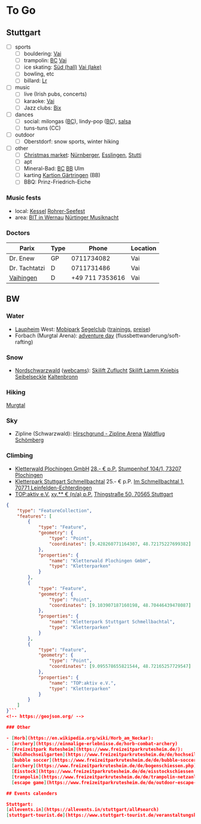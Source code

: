 # To Go

## Stuttgart

- [ ] sports
  - [ ] bouldering: [Vai](https://vels-stuttgart.de/)
  - [ ] trampolin:
    [BC](https://sprungbude.de/bad-cannstatt/zeiten-und-preise/)
    [Vai](https://anmeldung.hochschulsport.uni-stuttgart.de/sportarten/aktueller_zeitraum/_Trampolin.html)
  - [ ] ice skating: [Süd (hall)](https://www.stuttgart.de/eiswelt) [Vai (lake)](https://de.wikipedia.org/wiki/Parkseen_(Stuttgart))
  - [ ] bowling, etc
  - [ ] billard:
    [Lr](https://sportcafe-victory.de/speisen-getranke/)
- [ ] music
  - [ ] live (Irish pubs, concerts)
  - [ ] karaoke:
    [Vai](https://www.theauldrogue.com/news-events/)
  - [ ] Jazz clubs:
    [Bix](https://maps.app.goo.gl/2ChtERTEriF9xevm7)
- [ ] dances
  - [ ] social:
    milongas ([BC](https://www.tangostuttgart.de/milongas.html)),
    lindy-pop ([BC](https://www.swingkultur.de/wir/aktuelles/)),
    [salsa](https://www.salsalemania.de/salsa-in-stuttgart/)
  - [ ] tuns-tuns (CC)
- [ ] outdoor
  - [ ] Oberstdorf:
        snow sports,
        winter hiking
- [ ] other
  - [ ] [Christmas market](https://en.wikipedia.org/wiki/Christmas_market):
        [Nürnberger](https://en.wikipedia.org/wiki/Christkindlesmarkt,_Nuremberg),
        [Esslingen](https://www.esslingen-info.com/veranstaltungen/mittelaltermarkt-weihnachtsmarkt),
        [Stutti](https://en.wikipedia.org/wiki/Christmas_Market,_Stuttgart)
  - [ ] apt
  - [ ] Mineral-Bad:
        [BC](https://de.wikipedia.org/wiki/Mineralbad_Leuze)
        [BB](https://www.mineraltherme-boeblingen.de/start.html)
        Ulm
  - [ ] karting
        [Kartion Gärtringen](https://www.kartion.de) (BB)
  - [ ] BBQ: Prinz-Friedrich-Eiche

### Music fests

- local:
  [Kessel](https://kesselfestival.de/)
  [Rohrer-Seefest](https://www.rohrer-seefest.de/)
- area:
  [BIT in Wernau](https://bluesintown.de/Programm.html)
  [Nürtinger Musiknacht](https://www.nuertingen.de/de/nuertingen-fuer-alle/kultur-sport-freizeit/kulturprogramm/nuertinger-musiknacht/)

### Doctors

| Parix         | Type |      Phone | Location |
|---------------|------|------------|----------|
| Dr. Enew      | GP   | 0711734082 | Vai      |
| Dr. Tachtatzi | D    | 0711731486 | Vai      |
| [Vaihingen](http://test.hautarzt-vaihingen.de/) | D    | +49 711 7353616 | Vai      |

## BW

### Water

- [Laupheim](https://en.wikipedia.org/wiki/Laupheim) West:
  [Mobipark](https://www.mobipark-laupheim.de/preise)
  [Segelclub](https://www.scla.eu)
  ([trainings](https://www.scla.eu/index.php/termine/trainingsplan-allg),
  [preise](https://www.scla.eu/index.php/der-club/gebuehrenordnung-2))
- Forbach (Murgtal Arena):
  [adventure day](https://adventureworld.de/adventure-tag/) (flussbettwanderung/soft-rafting)

### Snow

- [Nordschwarzwald](https://www.skigebiete-test.de/skigebiete/schwarzwald)
  ([webcams](https://www.skigebiete-test.de/webcams/schwarzwald)):
  [Skilift Zuflucht](https://www.hotel-zuflucht.com/ski-lift-zuflucht/)
  [Skilift Lamm Kniebis](https://skilift-lamm.de/startseite.html)
  <!-- [Enzklösterle](https://hirschkopfhuette.de/) -->
  [Seibelseckle](https://www.seibelseckle.de/)
  [Kaltenbronn](https://www.skilifte-kaltenbronn.de/#section-1)

### Hiking

[Murgtal](https://www.schwarzwald.com/landschaft/murgtal.html)

### Sky

- Zipline (Schwarzwald):
  [Hirschgrund - Zipline Arena](https://www.hirschgrund-zipline.de/)
  [Waldflug Schömberg](https://www.waldflug.de/blackforest-flyline/)

### Climbing

- [Kletterwald Plochingen GmbH](https://www.kletterwald-plochingen.de/)
  [28.- € p.P.](https://www.kletterwald-plochingen.de/infos/preise)
  [Stumpenhof 104/1, 73207 Plochingen](https://maps.app.goo.gl/eMqRiHZBPK8wWzu19)
- [Kletterpark Stuttgart Schmellbachtal](http://www.kletterpark-stuttgart.de/)
  25.- € p.P.
  [Im Schmellbachtal 1, 70771 Leinfelden-Echterdingen](https://maps.app.goo.gl/7mDagiCXcA9Vs8Ts7)
- [TOP:aktiv e.V.](https://www.top-aktiv.de/)
  [xy.** € (n/a) p.P.](https://top-aktiv.de/mainmenu/preise)
  [Thingstraße 50, 70565 Stuttgart](https://maps.app.goo.gl/jei4raVcxvaD7yAz8)

```geojson
{
    "type": "FeatureCollection",
    "features": [
        {
            "type": "Feature",
            "geometry": {
                "type": "Point",
                "coordinates": [9.428260771164307, 48.72175227699382]
            },
            "properties": {
                "name": "Kletterwald Plochingen GmbH",
                "type": "Kletterparken"
            }
        },
        {
            "type": "Feature",
            "geometry": {
                "type": "Point",
                "coordinates": [9.103907187160198, 48.70446439478087]
            },
            "properties": {
                "name": "Kletterpark Stuttgart Schmellbachtal",
                "type": "Kletterparken"
            }
        },
        {
            "type": "Feature",
            "geometry": {
                "type": "Point",
                "coordinates": [9.095578655821544, 48.72165257729547]
            },
            "properties": {
                "name": "TOP:aktiv e.V.",
                "type": "Kletterparken"
            }
        }
    ]
}```
<!-- https://geojson.org/ -->

### Other

- [Horb](https://en.wikipedia.org/wiki/Horb_am_Neckar):
  [archery](https://einmalige-erlebnisse.de/horb-combat-archery)
- [Freizeitpark Rutesheim](https://www.freizeitparkrutesheim.de/):
  [Waldhochseilgarten](https://www.freizeitparkrutesheim.de/de/hochseilgarten-rutesheim.php)
  [bubble soccer](https://www.freizeitparkrutesheim.de/de/bubble-soccer-fussball-court.php)
  [archery](https://www.freizeitparkrutesheim.de/de/bogenschiessen.php)
  [Eisstock](https://www.freizeitparkrutesheim.de/de/eisstockschiessen.php)
  [trampolin](https://www.freizeitparkrutesheim.de/de/trampolin-netzanlage.php)
  [escape game](https://www.freizeitparkrutesheim.de/de/outdoor-escape-game.php)

## Events calenders

Stuttgart:
[allevents.in](https://allevents.in/stuttgart/all#search)
[stuttgart-tourist.de](https://www.stuttgart-tourist.de/veranstaltungskalender-stuttgart)
